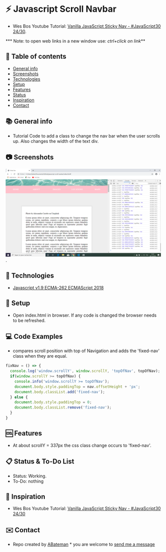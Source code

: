 # :zap: Javascript Scroll Navbar

* Wes Bos Youtube Tutorial: [Vanilla JavaScript Sticky Nav - #JavaScript30 24/30](https://www.youtube.com/watch?v=5FLOBCGH3_U&list=PLu8EoSxDXHP6CGK4YVJhL_VWetA865GOH&index=24).

*** Note: to open web links in a new window use: _ctrl+click on link_**

## :page_facing_up: Table of contents

* [General info](#general-info)
* [Screenshots](#screenshots)
* [Technologies](#technologies)
* [Setup](#setup)
* [Features](#features)
* [Status](#status)
* [Inspiration](#inspiration)
* [Contact](#contact)

## :books: General info

* Tutorial Code to add a class to change the nav bar when the user scrolls up. Also changes the width of the text div.

## :camera: Screenshots

![Example screenshot](./img/nav.png).

## :signal_strength: Technologies

* [Javascript v1.9 ECMA-262 ECMAScript 2018](http://www.ecma-international.org/publications/standards/Ecma-262.htm)

## :floppy_disk: Setup

* Open index.html in browser. If any code is changed the browser needs to be refreshed.

## :computer: Code Examples

* compares scroll position with top of Navigation and adds the 'fixed-nav' class when they are equal.

```javascript
fixNav = () => {
  console.log('window.scrollY', window.scrollY, 'topOfNav', topOfNav);
  if(window.scrollY >= topOfNav) {
    console.info('window.scrollY >= topOfNav');
    document.body.style.paddingTop = nav.offsetHeight + 'px';
    document.body.classList.add('fixed-nav'); 
  } else {
    document.body.style.paddingTop = 0;
    document.body.classList.remove('fixed-nav'); 
  }
}
```

## :cool: Features

*  At about scrollY = 337px the css class change occurs to 'fixed-nav'.

## :clipboard: Status & To-Do List

* Status: Working.
* To-Do: nothing

## :clap: Inspiration

* Wes Bos Youtube Tutorial: [Vanilla JavaScript Sticky Nav - #JavaScript30 24/30](https://www.youtube.com/watch?v=5FLOBCGH3_U&list=PLu8EoSxDXHP6CGK4YVJhL_VWetA865GOH&index=24)

## :envelope: Contact

* Repo created by [ABateman](https://www.andrewbateman.org) * you are welcome to [send me a message](https://andrewbateman.org/contact)
